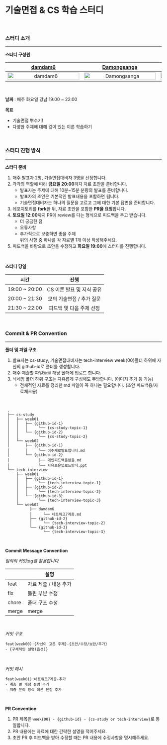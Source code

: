# 기술면접 & CS 학습 스터디

<br>

### 스터디 소개

---

**스터디 구성원**

| [damdam6](https://github.com/damdam6) | [Damongsanga](https://github.com/Damongsanga) | [bbookng](https://github.com/bbookng) | [wonjunJ](https://github.com/wonjunJ) | [Zerotay](https://github.com/Zerotay) |
|:---:|:---:|:---:|:---:|:---:|
| <img alt="damdam6" src="https://github.com/damdam6.png" width="230" height="100%"/> | <img alt="Damongsanga" src="https://github.com/Damongsanga.png" width="230" height="100%"/> | <img alt="bbookng" src="https://github.com/bbookng.png" width="230" height="100%"/> | <img alt="wonjunJ" src="https://github.com/wonjunJ.png" width="230" height="100%"/> | <img alt="Zerotay" src="https://github.com/Zerotay.png" width="230" height="100%"/> |

<br>

**날짜** : 매주 화요일 강남 19:00 ~ 22:00

**목표**

- 기술면접 뿌수기!
- 다양한 주제에 대해 깊이 있는 이론 학습하기

<br>

### 스터디 진행 방식

---

**스터디 준비**

1. 매주 발표자 2명, 기술면접대비자 3명을 선정합니다.
2. 각각의 역할에 따라 **금요일 20:00**까지 자료 초안을 준비합니다.<br>
    - 발표자는 주제에 대해 10분~15분 분량의 발표를 준비합니다.
    - 발표자의 초안은 기본적인 발표내용을 포함하면 됩니다.
    - 기술면접대비자는 하나의 질문을 고르고 그에 대한 기본 답변을 준비합니다.
3. 레포지토리를 **fork**한 뒤, 자료 초안을 포함한 **PR을 요청**합니다.
4. **토요일 12:00**까지 PR에 review를 다는 형식으로 피드백을 주고 받습니다.
   - 더 궁금한 점
   - 오류사항
   - 추가적으로 보충하면 좋을 주제 <br>
   위의 사항 중 하나를 각 자료별 1개 이상 작성해주세요.
5. 피드백을 바탕으로 초안을 수정하고 **화요일 19:00**에 스터디를 진행합니다.

<br>

**스터디 당일**
<br>

| 시간 | 진행 |
|:--:|:--:|
| 19:00 ~ 20:00 | CS 이론 발표 및 지식 공유 |
| 20:00 ~ 21:30 | 모의 기술면접 / 추가 질문 |
| 21:30 ~ 22:00 | 피드백 및 다음 주제 선정 |


<br>

### Commit & PR Convention

---

**폴더 및 파일 구조**

1. 발표자는 cs-study, 기술면접대비자는 tech-interview week{00}폴더 하위에 자신의 github-id로 폴더를 생성합니다.
2. 매주 제출할 파일들을 해당 폴더에 업로드 합니다.
3. 닉네임 폴더 하위 구조는 자유롭게 구성해도 무방합니다. (이미지 추가 등 가능)
   - 전체적인 자료를 정리한 md 파일이 꼭 하나는 필요합니다. (초안 피드백용/자료체크용)

<br>


     
     .
     ├── cs-study
     │   ├── week01
     │   │   ├── {github-id-1}
     │   │   │     └── {cs-study-topic-1}
     │   │   └── {github-id-2}
     │   │         └── {cs-study-topic-2}
     │   └── week02
     │       ├── {github-id-1}
     │       │     └── 이주제로발표합니다.md
     │       └── {github-id-2}
     │             ├── 메인피드백을받을.md
     │             └── 자유로운업로드방식.ppt
     └── tech-interview
         ├── week01
         │   ├── {github-id-1}
         │   │     └── {tech-interview-topic-1}
         │   ├── {github-id-2}
         │   │     └── {tech-interview-topic-2}
         │   └── {github-id-3}
         │         └── {tech-interview-topic-3}
         └── week02
               ├── damdam6
               │     └── 네트워크7계층.md
               ├── {github-id-2}
               │     └── {tech-interview-topic-2}
               └── {github-id-3}
                     └── {tech-interview-topic-3}
     

<br>

**Commit Message Convention**

*임의의 커밋tag를 활용합니다.*

|             | 설명            |
| ----------- |---------------|
| feat     | 자료 제출 / 내용 추가 |
| fix      | 틀린 부분 수청      |
| chore    | 폴더 구조 수정      |
| merge    | merge         |

<br>

*커밋 구조*

```
feat(week00):{자신이 고른 주제}-{초안/수정/보완/추가}
- {구체적인 설명(옵션)}
```

<br>

*커밋 예시*

```
feat(week01):네트워크7계층-추가
- 계층 별 개념 설명 추가
- 계층 분리 방식 이론 단점 추가
```

<br>

**PR Convention**

1. PR 제목은 `week{00} - {github-id} - {cs-study or tech-interview}`로 통일합니다.
2. PR 내용에는 자료에 대한 간략한 설명을 적어주세요.
3. 초안 PR 후 피드백을 받아 수정할 때는 PR 내용에 수정사항을 명시해주세요.
